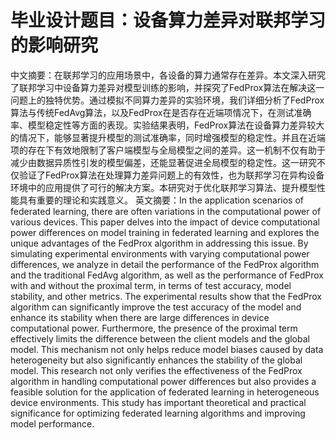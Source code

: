 # 毕业设计题目：设备算力差异对联邦学习的影响研究
中文摘要：在联邦学习的应用场景中，各设备的算力通常存在差异。本文深入研究了联邦学习中设备算力差异对模型训练的影响，并探究了FedProx算法在解决这一问题上的独特优势。通过模拟不同算力差异的实验环境，我们详细分析了FedProx算法与传统FedAvg算法，以及FedProx在是否存在近端项情况下，在测试准确率、模型稳定性等方面的表现。实验结果表明，FedProx算法在设备算力差异较大的情况下，能够显著提升模型的测试准确率，同时增强模型的稳定性。并且在近端项的存在下有效地限制了客户端模型与全局模型之间的差异。这一机制不仅有助于减少由数据异质性引发的模型偏差，还能显著促进全局模型的稳定性。这一研究不仅验证了FedProx算法在处理算力差异问题上的有效性，也为联邦学习在异构设备环境中的应用提供了可行的解决方案。本研究对于优化联邦学习算法、提升模型性能具有重要的理论和实践意义。
英文摘要：In the application scenarios of federated learning, there are often variations in the computational power of various devices. This paper delves into the impact of device computational power differences on model training in federated learning and explores the unique advantages of the FedProx algorithm in addressing this issue. By simulating experimental environments with varying computational power differences, we analyze in detail the performance of the FedProx algorithm and the traditional FedAvg algorithm, as well as the performance of FedProx with and without the proximal term, in terms of test accuracy, model stability, and other metrics. The experimental results show that the FedProx algorithm can significantly improve the test accuracy of the model and enhance its stability when there are large differences in device computational power. Furthermore, the presence of the proximal term effectively limits the difference between the client models and the global model. This mechanism not only helps reduce model biases caused by data heterogeneity but also significantly enhances the stability of the global model. This research not only verifies the effectiveness of the FedProx algorithm in handling computational power differences but also provides a feasible solution for the application of federated learning in heterogeneous device environments. This study has important theoretical and practical significance for optimizing federated learning algorithms and improving model performance.
